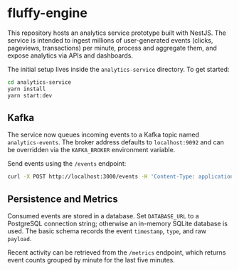 # fluffy-engine
This repository hosts an analytics service prototype built with NestJS. The service is intended to ingest millions of user-generated events (clicks, pageviews, transactions) per minute, process and aggregate them, and expose analytics via APIs and dashboards.

The initial setup lives inside the `analytics-service` directory. To get started:

```bash
cd analytics-service
yarn install
yarn start:dev
```

## Kafka

The service now queues incoming events to a Kafka topic named `analytics-events`. The broker address defaults to `localhost:9092` and can be overridden via the `KAFKA_BROKER` environment variable.

Send events using the `/events` endpoint:

```bash
curl -X POST http://localhost:3000/events -H 'Content-Type: application/json' -d '{"type":"signup","user":"abc"}'
```

## Persistence and Metrics

Consumed events are stored in a database. Set `DATABASE_URL` to a PostgreSQL
connection string; otherwise an in-memory SQLite database is used. The basic
schema records the event `timestamp`, `type`, and raw `payload`.

Recent activity can be retrieved from the `/metrics` endpoint, which returns
event counts grouped by minute for the last five minutes.
